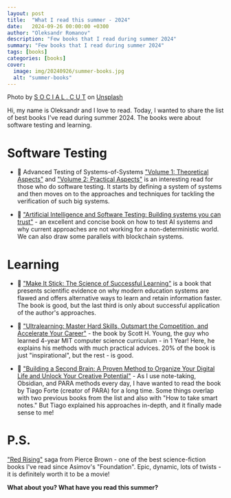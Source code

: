 ```yaml
---
layout: post
title:  "What I read this summer - 2024"
date:   2024-09-26 00:00:00 +0300
author: "Oleksandr Romanov"
description: "Few books that I read during summer 2024"
summary: "Few books that I read during summer 2024"
tags: [books]
categories: [books]
cover:
  image: img/20240926/summer-books.jpg
  alt: "summer-books"
---
```


Photo by <a href="https://unsplash.com/@socialcut?utm_content=creditCopyText&utm_medium=referral&utm_source=unsplash">S O C I A L . C U T</a> on <a href="https://unsplash.com/photos/person-holding-book-GoFeJMsxAVM?utm_content=creditCopyText&utm_medium=referral&utm_source=unsplash">Unsplash</a>


Hi, my name is Oleksandr and I love to read. 
Today, I wanted to share the list of best books I've read during summer 2024. The books were about software testing and learning. 

# Software Testing

- 📕 Advanced Testing of Systems-of-Systems ["Volume 1: Theoretical Aspects"](https://www.amazon.com/Advanced-Testing-Systems-Systems-Theoretical/dp/1786307499) and ["Volume 2: Practical Aspects"](https://www.amazon.com/Advanced-Testing-Systems-Systems-Practical/dp/1786307502) is an interesting read for those who do software testing. It starts by defining a system of systems and then moves on to the approaches and techniques for tackling the verification of such big systems.

- 📗 ["Artificial Intelligence and Software Testing: Building systems you can trust"](https://www.amazon.com/Artificial-Intelligence-Software-Testing-Black/dp/1780175760) - an excellent and concise book on how to test AI systems and why current approaches are not working for a non-deterministic world. We can also draw some parallels with blockchain systems.

# Learning

- 📘 ["Make It Stick: The Science of Successful Learning"](https://www.amazon.com/Make-Stick-Science-Successful-Learning/dp/0674729013) is a book that presents scientific evidence on why modern education systems are flawed and offers alternative ways to learn and retain information faster. The book is good, but the last third is only about successful application of the author's approaches.

- 📙 ["Ultralearning: Master Hard Skills, Outsmart the Competition, and Accelerate Your Career"](https://www.amazon.com/Ultralearning-Master-Outsmart-Competition-Accelerate/dp/006285268X) - the book by Scott H. Young, the guy who learned 4-year MIT computer science curriculum - in 1 Year! Here, he explains his methods with much practical advices. 20% of the book is just "inspirational", but the rest - is good.

- 📕 ["Building a Second Brain: A Proven Method to Organize Your Digital Life and Unlock Your Creative Potential"](https://www.amazon.com/Building-Second-Brain-Organize-Potential/dp/1982167386) - As I use note-taking, Obsidian, and PARA methods every day, I have wanted to read the book by Tiago Forte (creator of PARA) for a long time. Some things overlap with two previous books from the list and also with "How to take smart notes." But Tiago explained his approaches in-depth, and it finally made sense to me!

# P.S. 

["Red Rising"](https://www.amazon.com/Red-Rising-1-ebook/dp/B00GIUG3ES) saga from Pierce Brown - one of the best science-fiction books I've read since Asimov's "Foundation". Epic, dynamic, lots of twists - it is definitely worth it to be a movie!

**What about you? What have you read this summer?**

